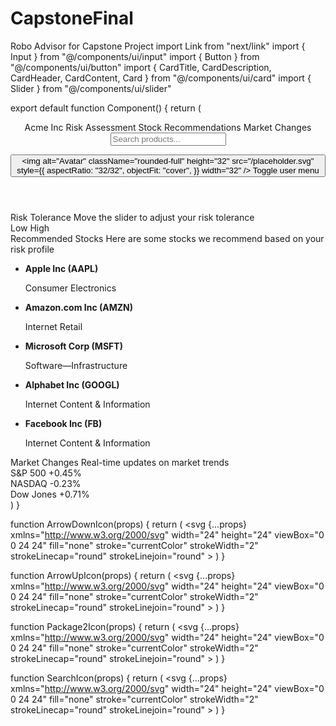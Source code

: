 # CapstoneFinal
Robo Advisor for Capstone Project
import Link from "next/link"
import { Input } from "@/components/ui/input"
import { Button } from "@/components/ui/button"
import { CardTitle, CardDescription, CardHeader, CardContent, Card } from "@/components/ui/card"
import { Slider } from "@/components/ui/slider"

export default function Component() {
  return (
    <div className="flex flex-col w-full min-h-screen">
      <header className="flex items-center h-16 px-4 border-b shrink-0 md:px-6">
        <nav className="flex-col hidden gap-6 text-lg font-medium md:flex md:flex-row md:items-center md:gap-5 md:text-sm lg:gap-6">
          <Link className="flex items-center gap-2 text-lg font-semibold md:text-base" href="#">
            <Package2Icon className="w-6 h-6" />
            <span className="sr-only">Acme Inc</span>
          </Link>
          <Link className="font-bold" href="#">
            Risk Assessment
          </Link>
          <Link className="text-gray-500 dark:text-gray-400" href="#">
            Stock Recommendations
          </Link>
          <Link className="text-gray-500 dark:text-gray-400" href="#">
            Market Changes
          </Link>
        </nav>
        <div className="flex items-center w-full gap-4 md:ml-auto md:gap-2 lg:gap-4">
          <form className="flex-1 ml-auto sm:flex-initial">
            <div className="relative">
              <SearchIcon className="absolute left-2.5 top-2.5 h-4 w-4 text-gray-500 dark:text-gray-400" />
              <Input
                className="pl-8 sm:w-[300px] md:w-[200px] lg:w-[300px]"
                placeholder="Search products..."
                type="search"
              />
            </div>
          </form>
          <Button className="rounded-full" size="icon" variant="ghost">
            <img
              alt="Avatar"
              className="rounded-full"
              height="32"
              src="/placeholder.svg"
              style={{
                aspectRatio: "32/32",
                objectFit: "cover",
              }}
              width="32"
            />
            <span className="sr-only">Toggle user menu</span>
          </Button>
        </div>
      </header>
      <main className="flex flex-1 flex-col p-4 md:p-10">
        <div className="grid gap-4 md:grid-cols-2">
          <Card>
            <CardHeader className="pb-4">
              <CardTitle>Risk Tolerance</CardTitle>
              <CardDescription>Move the slider to adjust your risk tolerance</CardDescription>
            </CardHeader>
            <CardContent className="grid gap-4">
              <Slider className="w-full" />
              <div className="flex items-center justify-between text-xs">
                <span>Low</span>
                <span>High</span>
              </div>
            </CardContent>
          </Card>
          <Card>
            <CardHeader className="pb-4">
              <CardTitle>Recommended Stocks</CardTitle>
              <CardDescription>Here are some stocks we recommend based on your risk profile</CardDescription>
            </CardHeader>
            <CardContent>
              <ul className="grid gap-2 text-sm">
                <li>
                  <strong>Apple Inc (AAPL)</strong>
                  <p>Consumer Electronics</p>
                </li>
                <li>
                  <strong>Amazon.com Inc (AMZN)</strong>
                  <p>Internet Retail</p>
                </li>
                <li>
                  <strong>Microsoft Corp (MSFT)</strong>
                  <p>Software—Infrastructure</p>
                </li>
                <li>
                  <strong>Alphabet Inc (GOOGL)</strong>
                  <p>Internet Content & Information</p>
                </li>
                <li>
                  <strong>Facebook Inc (FB)</strong>
                  <p>Internet Content & Information</p>
                </li>
              </ul>
            </CardContent>
          </Card>
        </div>
        <div className="mt-4">
          <Card>
            <CardHeader className="pb-4">
              <CardTitle>Market Changes</CardTitle>
              <CardDescription>Real-time updates on market trends</CardDescription>
            </CardHeader>
            <CardContent>
              <div className="grid gap-2 text-sm">
                <div className="flex items-center gap-2">
                  <ArrowUpIcon className="w-4 h-4 text-green-500" />
                  <span>S&P 500</span>
                  <span className="ml-auto font-semibold">+0.45%</span>
                </div>
                <div className="flex items-center gap-2">
                  <ArrowDownIcon className="w-4 h-4 text-red-500" />
                  <span>NASDAQ</span>
                  <span className="ml-auto font-semibold">-0.23%</span>
                </div>
                <div className="flex items-center gap-2">
                  <ArrowUpIcon className="w-4 h-4 text-green-500" />
                  <span>Dow Jones</span>
                  <span className="ml-auto font-semibold">+0.71%</span>
                </div>
              </div>
            </CardContent>
          </Card>
        </div>
      </main>
    </div>
  )
}

function ArrowDownIcon(props) {
  return (
    <svg
      {...props}
      xmlns="http://www.w3.org/2000/svg"
      width="24"
      height="24"
      viewBox="0 0 24 24"
      fill="none"
      stroke="currentColor"
      strokeWidth="2"
      strokeLinecap="round"
      strokeLinejoin="round"
    >
      <path d="M12 5v14" />
      <path d="m19 12-7 7-7-7" />
    </svg>
  )
}


function ArrowUpIcon(props) {
  return (
    <svg
      {...props}
      xmlns="http://www.w3.org/2000/svg"
      width="24"
      height="24"
      viewBox="0 0 24 24"
      fill="none"
      stroke="currentColor"
      strokeWidth="2"
      strokeLinecap="round"
      strokeLinejoin="round"
    >
      <path d="m5 12 7-7 7 7" />
      <path d="M12 19V5" />
    </svg>
  )
}


function Package2Icon(props) {
  return (
    <svg
      {...props}
      xmlns="http://www.w3.org/2000/svg"
      width="24"
      height="24"
      viewBox="0 0 24 24"
      fill="none"
      stroke="currentColor"
      strokeWidth="2"
      strokeLinecap="round"
      strokeLinejoin="round"
    >
      <path d="M3 9h18v10a2 2 0 0 1-2 2H5a2 2 0 0 1-2-2V9Z" />
      <path d="m3 9 2.45-4.9A2 2 0 0 1 7.24 3h9.52a2 2 0 0 1 1.8 1.1L21 9" />
      <path d="M12 3v6" />
    </svg>
  )
}


function SearchIcon(props) {
  return (
    <svg
      {...props}
      xmlns="http://www.w3.org/2000/svg"
      width="24"
      height="24"
      viewBox="0 0 24 24"
      fill="none"
      stroke="currentColor"
      strokeWidth="2"
      strokeLinecap="round"
      strokeLinejoin="round"
    >
      <circle cx="11" cy="11" r="8" />
      <path d="m21 21-4.3-4.3" />
    </svg>
  )
}
